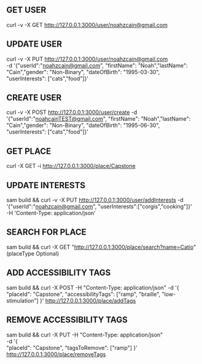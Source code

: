 
## GET USER ##
curl -v -X GET http://127.0.0.1:3000/user/noahzcain@gmail.com

## UPDATE USER ##
curl -v -X PUT http://127.0.0.1:3000/user/noahzcain@gmail.com             
-d '{"userId":"noahzcain@gmail.com", "firstName": "Noah","lastName": "Cain","gender": "Non-Binary", "dateOfBirth": "1995-03-30", "userInterests": ["cats","food"]}'

## CREATE USER  ##
curl -v -X POST http://127.0.0.1:3000/user/create -d '{"userId":"noahcainTEST@gmail.com", "firstName": "Noah","lastName": "Cain","gender": "Non-Binary", "dateOfBirth": "1995-06-30", "userInterests": ["cats","food"]}'

## GET PLACE ##
curl -X GET -i http://127.0.0.1:3000/place/Capstone 

## UPDATE INTERESTS ## 
sam build && curl -v -X PUT http://127.0.0.1:3000/user/addInterests -d '{"userId":"noahzcain@gmail.com", "userInterests":["corgis","cooking"]}' \
-H 'Content-Type: application/json'

## SEARCH FOR PLACE ##
sam build && curl -X GET "http://127.0.0.1:3000/place/search?name=Catio"
(placeType Optional)


## ADD ACCESSIBILITY TAGS ## 
sam build && curl -X POST -H "Content-Type: application/json" -d '{
"placeId": "Capstone",
"accessibilityTags": ["ramp", "braille", "low-stimulation"]
}' http://127.0.0.1:3000/place/addTags

## REMOVE ACCESSIBILITY TAGS ##
sam build && curl -X PUT -H "Content-Type: application/json" \
-d '{                                                                   
"placeId": "Capstone",
"tagsToRemove": ["ramp"]
}' \
http://127.0.0.1:3000/place/removeTags

